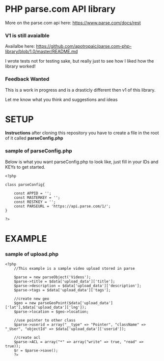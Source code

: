 PHP parse.com API library
===========================
More on the parse.com api here: https://www.parse.com/docs/rest

### V1 is still avaialble ###
Availalbe here: https://github.com/apotropaic/parse.com-php-library/blob/1.0/master/README.md

I wrote tests not for testing sake, but really just to see how I liked how the library worked!

### Feedback Wanted ###

This is a work in progress and is a drasticly different then v1 of this library.

Let me know what you think and suggestions and ideas


SETUP
=========================

**Instructions** after cloning this repository you have to create a file in the root of it called **parseConfig.php**

### sample of parseConfig.php ###

Below is what you want parseConfig.php to look like, just fill in your IDs and KEYs to get started.

```
<?php

class parseConfig{
	
	const APPID = '';
	const MASTERKEY = '';
	const RESTKEY = '';
	const PARSEURL = 'https://api.parse.com/1/';
}

?>

```



EXAMPLE
=========================

### sample of upload.php ###

```
<?php 
    //This example is a sample video upload stored in parse
    
    $parse = new parseObject('Videos');
    $parse->title = $data['upload_data']['title'];
    $parse->description = $data['upload_data']['description'];
    $parse->tags = $data['upload_data']['tags'];
    
    //create new geo
    $geo = new parseGeoPoint($data['upload_data']['lat'],$data['upload_data']['lng']);
    $parse->location = $geo->location;
    
    //use pointer to other class
    $parse->userid = array("__type" => "Pointer", "className" => "_User", "objectId" => $data['upload_data']['userid']);
    
    //create acl
    $parse->ACL = array("*" => array("write" => true, "read" => true));
    $r = $parse->save();
    ?>
```